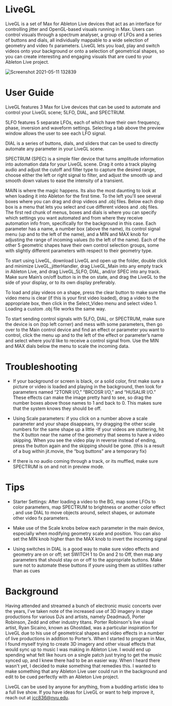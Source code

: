 # LiveGL
LiveGL is a set of Max for Ableton Live devices that act as an interface for controlling jitter and OpenGL-based visuals running in Max. Users can control visuals through a spectrum analyser, a group of LFOs and a series of buttons and dials, all individually mappable to a wide selection of geometry and video fx parameters. LiveGL lets you load, play and switch videos onto your background or onto a selection of geometrical shapes, so you can create interesting and engaging visuals that are cued to your Ableton Live project.

![Screenshot 2021-05-11 132839](https://user-images.githubusercontent.com/83727369/117859567-2ce77100-b25d-11eb-923a-ba885b852986.png)

# User Guide 
LiveGL features 3 Max for Live devices that can be used to automate and control your LiveGL scene; 5LFO, DIAL, and SPECTRUM.

5LFO features 5 separate LFOs, each of which have their own frequency, phase, inversion and waveform settings. Selecting a tab above the preview window allows the user to see each LFO signal. 

DIAL is a series of buttons, dials, and sliders that can be used to directly automate any parameter in your LiveGL scene. 

SPECTRUM (SPEC) is a simple filer device that turns amplitude information into automation data for your LiveGL scene. Drag it onto a track playing audio and adjust the cutoff and filter type to capture the desired range, choose either the left or right signal to filter, and adjust the smooth up and smooth down values to ease the intensity of a transient. 

MAIN is where the magic happens. Its also the most daunting to look at when loading it into Ableton for the first time. To the left you'll see several boxes where you can drag and drop videos and .obj files. Below each drop box is a menu that lets you select and cue different videos and .obj files. The first red chunk of menus, boxes and dials is where you can specify which settings you want automated and from where they receive automation info from, specifically for the background in this case. Each parameter has a name, a number box (above the name), its control signal menu (up and to the left of the name), and a MIN and MAX knob for adjusting the range of incoming values (to the left of the name). Each of the other 5 geometric shapes have their own control selection groups, some with slightly different parameters with respect to their geometry type. 

To start using LiveGL, download LiveGL and open up the folder, double click and minimize LiveGL_jitterHandler, drag LiveGL_Main into any empty track in Ableton Live, and drag LiveGL_5LFO, DIAL, and/or SPEC into any track. Make sure Main’s on/off button is in the on state, and drag the LiveGL to the side of your display, or to its own display preferably. 

To load and play videos on a shape, press the clear button to make sure the video menu is clear (if this is your first video loaded), drag a video to the appropriate box, then click in the Select_Video menu and select video 1. Loading a custom .obj file works the same way. 

To start sending control signals with 5LFO, DIAL, or SPECTRUM, make sure the device is on (top left corner) and mess with some parameters, then go over to the Main control device and find an effect or parameter you want to control, click the menu up and to the left of the effect or parameter’s name and select where you’d like to receive a control signal from. Use the MIN and MAX dials below the menu to scale the incoming data. 

# Troubleshooting
- If your background or screen is black, or a solid color, first make sure a picture or video is loaded and playing in the background, then look for parameters named “2TONR I/O,” “BRCOSR I/O,” and “HUSALIR I/O.” These effects can make the image pretty hard to see, so drag the number boxes above those names to 1 and back to 0. This makes sure that the system knows they should be off. 

- Using Scale parameters: if you click on a number above a scale parameter and your shape disappears, try dragging the other scale numbers for the same shape up a little -If your videos are stuttering, hit the X button near the name of the geometry that seems to have a video skipping. When you see the video play in reverse instead of ending, press the button again and the skipping should be gone. (this is a result of a bug within jit.movie, the “bug buttons” are a temporary fix)

- If there is no audio coming through a track, or its muffled, make sure SPECTRUM is on and not in preview mode. 

# Tips

- Starter Settings: After loading a video to the BG, map some LFOs to color parameters, map SPECTRUM to brightness or another color effect , and use DIAL to move objects around, select shapes, or automate other video fx parameters.

- Make use of the Scale knobs below each parameter in the main device, especially when modifying geometry scale and position. You can also set the MIN knob higher than the MAX knob to invert the incoming signal

- Using switches in DIAL is a good way to make sure video effects and geometry are on or off; set SWITCH 1 to On and 2 to Off, then map any parameters that should stay on or off to the appropriate buttons. Make sure not to automate these buttons if youre using them as utilities rather than as cues

# Background 
Having attended and streamed a bunch of electronic music concerts over the years, I’ve taken note of the increased use of 3D imagery in stage productions for various DJs and artists, namely Deadmau5, Porter Robinson, Zedd and other industry titans. Porter Robinson's live visual artist, Ryan Sicaino, known as Ghostdad, was a particular inspiration for LiveGL due to his use of geometrical shapes and video effects in a number of live productions in addition to Porter’s. 
When I started to program in Max, I found myself trying to create 3D imagery and other visual effects that would sync up to music I was making in Ableton Live. I would end up spending what felt like hours on a single patch just trying to get the music synced up, and I knew there had to be an easier way. When I heard there wasn't yet, I decided to make something that remedies this. I wanted to make something that any Ableton Live user could run in the background and edit to be cued perfectly with an Ableton Live project. 

LiveGL can be used by anyone for anything, from a budding artistic idea to a full live show. If you have ideas for LiveGL or want to help improve it, reach out at jcc836@nyu.edu.

